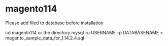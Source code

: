 # magento114

Please add filed to database before installation

cd magento114 or the directory
mysql -u USERNAME -p DATABASENAME < magento_sample_data_for_1.14.2.4.sql 
